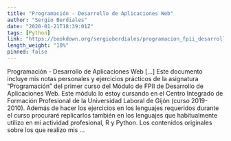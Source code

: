 ```yaml
---
title: "Programación - Desarrollo de Aplicaciones Web"
author: "Sergio Berdiales"
date: "2020-01-21T18:39:01Z"
tags: [Python]
link: "https://bookdown.org/sergioberdiales/programacion_fpii_desarrollo_aplicaciones_web/"
length_weight: "10%"
pinned: false
---
```


Programación - Desarrollo de Aplicaciones Web [...] Este documento incluye mis notas personales y ejercicios prácticos de la asignatura “Programación” del primer curso del Módulo de FPII de Desarrollo de Aplicaciones Web. Este módulo lo estoy cursando en el Centro Integrado de Formación Profesional de la Universidad Laboral de Gijón (curso 2019-2010). Además de hacer los ejercicios en los lenguajes requeridos durante el curso procuraré replicarlos también en los lenguajes que habitualmente utilizo en mi actividad profesional, R y Python. Los contenidos originales sobre los que realizo mis ...
